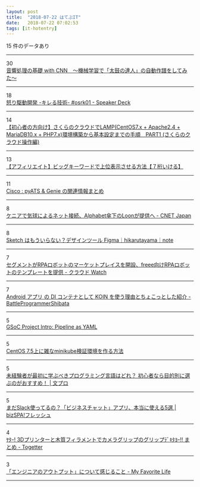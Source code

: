 ```yaml
---
layout: post
title:  "2018-07-22 はてぶIT"
date:   2018-07-22 07:02:53
tags: [it-hotentry]
---
```

15 件のデータあり

<hr><div class="row">
<div class="col-1"><span class="badge badge-pill badge-success h2">30</span></div>
<div class="col-11"><a href='https://qiita.com/woodyOutOfABase/items/01cc43fafe767d3edf62' target='_blank'>音響処理の基礎 with CNN　〜機械学習で「太鼓の達人」の自動作譜をしてみた〜</a></div>
</div>
<hr>
<div class="row">
<div class="col-1"><span class="badge badge-pill badge-success h2">18</span></div>
<div class="col-11"><a href='https://speakerdeck.com/joker1007/nu-riqu-dong-kai-fa-kireruji-shu-number-osrk01?slide=24' target='_blank'>怒り駆動開発 -キレる技術- #osrk01 - Speaker Deck</a></div>
</div>
<hr>
<div class="row">
<div class="col-1"><span class="badge badge-pill badge-success h2">14</span></div>
<div class="col-11"><a href='https://qiita.com/happy41111/items/394a17536a45a2226f4a' target='_blank'>【初心者の方向け】さくらのクラウドでLAMP(CentOS7.x + Apache2.4 + MariaDB10.x + PHP7.x)環境構築から基本設定までの手順　PART1 (さくらのクラウド操作編)</a></div>
</div>
<hr>
<div class="row">
<div class="col-1"><span class="badge badge-pill badge-success h2">13</span></div>
<div class="col-11"><a href='https://manablog.org/affiliate-big-keyword/' target='_blank'>【アフィリエイト】ビッグキーワードで上位表示させる方法【７桁いける】</a></div>
</div>
<hr>
<div class="row">
<div class="col-1"><span class="badge badge-pill badge-success h2">11</span></div>
<div class="col-11"><a href='https://ccieojisan.net/post-1664/' target='_blank'>Cisco : pyATS & Genie の関連情報まとめ</a></div>
</div>
<hr>
<div class="row">
<div class="col-1"><span class="badge badge-pill badge-success h2">8</span></div>
<div class="col-11"><a href='https://japan.cnet.com/article/35122772/' target='_blank'>ケニアで気球によるネット接続、Alphabet傘下のLoonが提供へ - CNET Japan</a></div>
</div>
<hr>
<div class="row">
<div class="col-1"><span class="badge badge-pill badge-success h2">8</span></div>
<div class="col-11"><a href='https://note.mu/hikarutayama/n/n3732af263247?magazine_key=m0c9f372ae915' target='_blank'>Sketch はもういらない？デザインツール Figma｜hikarutayama｜note</a></div>
</div>
<hr>
<div class="row">
<div class="col-1"><span class="badge badge-pill badge-success h2">7</span></div>
<div class="col-11"><a href='https://cloud.watch.impress.co.jp/docs/news/1133967.html' target='_blank'>セグメントがRPAロボットのマーケットプレイスを開設、freee向けRPAロボットのテンプレートを提供 - クラウド Watch</a></div>
</div>
<hr>
<div class="row">
<div class="col-1"><span class="badge badge-pill badge-success h2">7</span></div>
<div class="col-11"><a href='https://ift.tt/2uBESqa' target='_blank'>Android アプリ の DI コンテナとして KOIN を使う理由とちょこっとした紹介 - BattleProgrammerShibata</a></div>
</div>
<hr>
<div class="row">
<div class="col-1"><span class="badge badge-pill badge-success h2">5</span></div>
<div class="col-11"><a href='https://jenkins.io/blog/2018/06/15/simple-pull-request-plugin/' target='_blank'>GSoC Project Intro: Pipeline as YAML</a></div>
</div>
<hr>
<div class="row">
<div class="col-1"><span class="badge badge-pill badge-success h2">5</span></div>
<div class="col-11"><a href='https://qiita.com/zembutsu/items/b782dcd97d8058c15d40' target='_blank'>CentOS 7.5上に雑なminikube検証環境を作る方法</a></div>
</div>
<hr>
<div class="row">
<div class="col-1"><span class="badge badge-pill badge-success h2">5</span></div>
<div class="col-11"><a href='https://b-programming.com/wannabe/post-460/' target='_blank'>未経験者が最初に学ぶべきプログラミング言語はどれ？ 初心者なら目的別に選ぶのがおすすめ！ | 文プロ</a></div>
</div>
<hr>
<div class="row">
<div class="col-1"><span class="badge badge-pill badge-success h2">5</span></div>
<div class="col-11"><a href='https://bizspa.jp/post-44488/' target='_blank'>まだSlack使ってるの？「ビジネスチャット」アプリ、本当に使える5選 | bizSPA!フレッシュ</a></div>
</div>
<hr>
<div class="row">
<div class="col-1"><span class="badge badge-pill badge-success h2">4</span></div>
<div class="col-11"><a href='https://togetter.com/li/1248974' target='_blank'>ﾔﾀｰ! 3Dプリンターと木質フィラメントでカメラグリップのグリップﾃﾞｷﾀﾖｰ!! まとめ - Togetter</a></div>
</div>
<hr>
<div class="row">
<div class="col-1"><span class="badge badge-pill badge-success h2">3</span></div>
<div class="col-11"><a href='http://abemotion.hatenablog.com/entry/2018/07/22/005000' target='_blank'>「エンジニアのアウトプット」について感じること - My Favorite Life</a></div>
</div>
<hr>
